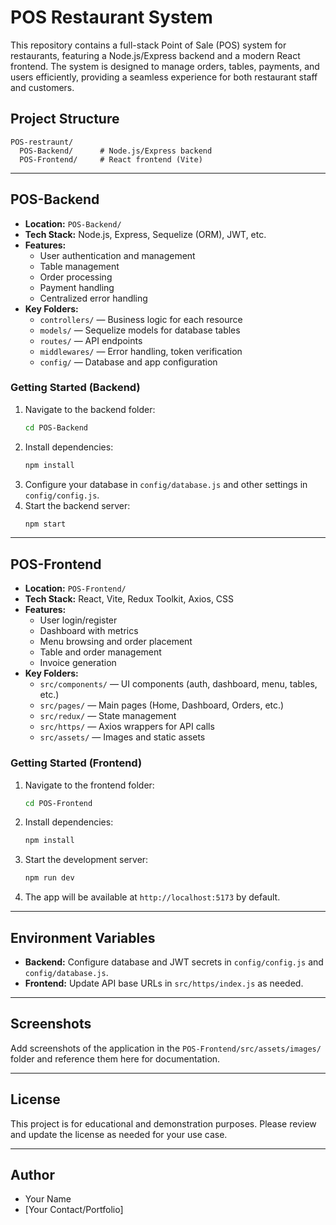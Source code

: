 # POS Restaurant System

This repository contains a full-stack Point of Sale (POS) system for restaurants, featuring a Node.js/Express backend and a modern React frontend. The system is designed to manage orders, tables, payments, and users efficiently, providing a seamless experience for both restaurant staff and customers.

## Project Structure

```
POS-restraunt/
  POS-Backend/      # Node.js/Express backend
  POS-Frontend/     # React frontend (Vite)
```

---

## POS-Backend

- **Location:** `POS-Backend/`
- **Tech Stack:** Node.js, Express, Sequelize (ORM), JWT, etc.
- **Features:**
  - User authentication and management
  - Table management
  - Order processing
  - Payment handling
  - Centralized error handling
- **Key Folders:**
  - `controllers/` — Business logic for each resource
  - `models/` — Sequelize models for database tables
  - `routes/` — API endpoints
  - `middlewares/` — Error handling, token verification
  - `config/` — Database and app configuration

### Getting Started (Backend)

1. Navigate to the backend folder:
   ```sh
   cd POS-Backend
   ```
2. Install dependencies:
   ```sh
   npm install
   ```
3. Configure your database in `config/database.js` and other settings in `config/config.js`.
4. Start the backend server:
   ```sh
   npm start
   ```

---

## POS-Frontend

- **Location:** `POS-Frontend/`
- **Tech Stack:** React, Vite, Redux Toolkit, Axios, CSS
- **Features:**
  - User login/register
  - Dashboard with metrics
  - Menu browsing and order placement
  - Table and order management
  - Invoice generation
- **Key Folders:**
  - `src/components/` — UI components (auth, dashboard, menu, tables, etc.)
  - `src/pages/` — Main pages (Home, Dashboard, Orders, etc.)
  - `src/redux/` — State management
  - `src/https/` — Axios wrappers for API calls
  - `src/assets/` — Images and static assets

### Getting Started (Frontend)

1. Navigate to the frontend folder:
   ```sh
   cd POS-Frontend
   ```
2. Install dependencies:
   ```sh
   npm install
   ```
3. Start the development server:
   ```sh
   npm run dev
   ```
4. The app will be available at `http://localhost:5173` by default.

---

## Environment Variables

- **Backend:** Configure database and JWT secrets in `config/config.js` and `config/database.js`.
- **Frontend:** Update API base URLs in `src/https/index.js` as needed.

---

## Screenshots

Add screenshots of the application in the `POS-Frontend/src/assets/images/` folder and reference them here for documentation.

---

## License

This project is for educational and demonstration purposes. Please review and update the license as needed for your use case.

---

## Author

- Your Name
- [Your Contact/Portfolio]
